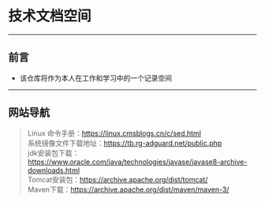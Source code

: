 # 技术文档空间

---
## 前言

- 该仓库将作为本人在工作和学习中的一个记录空间

---

## 网站导航
> Linux 命令手册：https://linux.cmsblogs.cn/c/sed.html \
> 系统镜像文件下载地址：https://tb.rg-adguard.net/public.php \
> jdk安装包下载：https://www.oracle.com/java/technologies/javase/javase8-archive-downloads.html \
> Tomcat安装包：https://archive.apache.org/dist/tomcat/ \
> Maven下载：https://archive.apache.org/dist/maven/maven-3/ 
